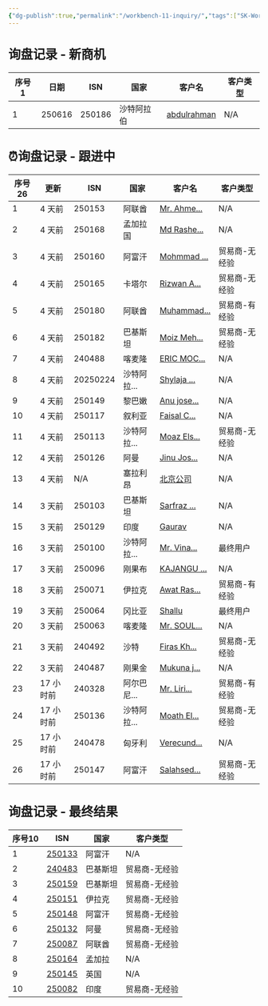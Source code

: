 ```yaml
---
{"dg-publish":true,"permalink":"/workbench-11-inquiry/","tags":["SK-Workbench"]}
---
```


 <h3><span><h2 data-heading="询盘记录 - 新商机" dir="auto">询盘记录 - 新商机</h2></span></h3><div><table class="dataview table-view-table"><thead class="table-view-thead"><tr class="table-view-tr-header"><th class="table-view-th"><span>序号</span><span class="dataview small-text">1</span></th><th class="table-view-th"><span>日期</span></th><th class="table-view-th"><span>ISN</span></th><th class="table-view-th"><span>国家</span></th><th class="table-view-th"><span>客户名</span></th><th class="table-view-th"><span>客户类型</span></th></tr></thead><tbody class="table-view-tbody"><tr><td>1</td><td><span>250616</span></td><td>250186</td><td><span>沙特阿拉伯</span></td><td><span><a data-tooltip-position="top" aria-label="Emails_from_Python/Quota-20250616-250186-沙特阿拉伯-abdulrahman.md" data-href="Emails_from_Python/Quota-20250616-250186-沙特阿拉伯-abdulrahman.md" href="Emails_from_Python/Quota-20250616-250186-沙特阿拉伯-abdulrahman.md" class="internal-link" target="_blank" rel="noopener nofollow">abdulrahman</a></span></td><td><span>N/A</span></td></tr></tbody></table></div>

<h3><span><h2 data-heading="⏰询盘记录 - 跟进中" dir="auto">⏰询盘记录 - 跟进中</h2></span></h3><div><table class="dataview table-view-table"><thead class="table-view-thead"><tr class="table-view-tr-header"><th class="table-view-th"><span>序号</span><span class="dataview small-text">26</span></th><th class="table-view-th"><span>更新</span></th><th class="table-view-th"><span>ISN</span></th><th class="table-view-th"><span>国家</span></th><th class="table-view-th"><span>客户名</span></th><th class="table-view-th"><span>客户类型</span></th></tr></thead><tbody class="table-view-tbody"><tr><td>1</td><td><span>4 天前</span></td><td>250153</td><td><span>阿联酋</span></td><td><span><a data-tooltip-position="top" aria-label="Emails_from_Python/Quota-20250519-250153-阿联酋-Mr. Ahmed Tawfik.md" data-href="Emails_from_Python/Quota-20250519-250153-阿联酋-Mr. Ahmed Tawfik.md" href="Emails_from_Python/Quota-20250519-250153-阿联酋-Mr. Ahmed Tawfik.md" class="internal-link" target="_blank" rel="noopener nofollow">Mr. Ahme...</a></span></td><td><span>N/A</span></td></tr><tr><td>2</td><td><span>4 天前</span></td><td>250168</td><td><span>孟加拉国</span></td><td><span><a data-tooltip-position="top" aria-label="Emails_from_Python/Quota-20250529-250168-孟加拉国-Md Rashed BWT.md" data-href="Emails_from_Python/Quota-20250529-250168-孟加拉国-Md Rashed BWT.md" href="Emails_from_Python/Quota-20250529-250168-孟加拉国-Md Rashed BWT.md" class="internal-link" target="_blank" rel="noopener nofollow">Md Rashe...</a></span></td><td><span>N/A</span></td></tr><tr><td>3</td><td><span>4 天前</span></td><td>250160</td><td><span>阿富汗</span></td><td><span><a data-tooltip-position="top" aria-label="Emails_from_Python/Quota-20250521-250160-阿富汗-Mohmmad Seddiq.md" data-href="Emails_from_Python/Quota-20250521-250160-阿富汗-Mohmmad Seddiq.md" href="Emails_from_Python/Quota-20250521-250160-阿富汗-Mohmmad Seddiq.md" class="internal-link" target="_blank" rel="noopener nofollow">Mohmmad ...</a></span></td><td><span>贸易商-无经验</span></td></tr><tr><td>4</td><td><span>4 天前</span></td><td>250165</td><td><span>卡塔尔</span></td><td><span><a data-tooltip-position="top" aria-label="Emails_from_Python/Quota-20250527-250165-卡塔尔-Rizwan Ahmed Al Hamad.md" data-href="Emails_from_Python/Quota-20250527-250165-卡塔尔-Rizwan Ahmed Al Hamad.md" href="Emails_from_Python/Quota-20250527-250165-卡塔尔-Rizwan Ahmed Al Hamad.md" class="internal-link" target="_blank" rel="noopener nofollow">Rizwan A...</a></span></td><td><span>贸易商-无经验</span></td></tr><tr><td>5</td><td><span>4 天前</span></td><td>250180</td><td><span>阿联酋</span></td><td><span><a data-tooltip-position="top" aria-label="Emails_from_Python/Quota-20250605-250180-阿联酋-Muhammad Usman Ghani.md" data-href="Emails_from_Python/Quota-20250605-250180-阿联酋-Muhammad Usman Ghani.md" href="Emails_from_Python/Quota-20250605-250180-阿联酋-Muhammad Usman Ghani.md" class="internal-link" target="_blank" rel="noopener nofollow">Muhammad...</a></span></td><td><span>贸易商-有经验</span></td></tr><tr><td>6</td><td><span>4 天前</span></td><td>250182</td><td><span>巴基斯坦</span></td><td><span><a data-tooltip-position="top" aria-label="Emails_from_Python/Quota-20250606-250182-巴基斯坦-Moiz Mehtab.md" data-href="Emails_from_Python/Quota-20250606-250182-巴基斯坦-Moiz Mehtab.md" href="Emails_from_Python/Quota-20250606-250182-巴基斯坦-Moiz Mehtab.md" class="internal-link" target="_blank" rel="noopener nofollow">Moiz Meh...</a></span></td><td><span>贸易商-无经验</span></td></tr><tr><td>7</td><td><span>4 天前</span></td><td>240488</td><td><span>喀麦隆</span></td><td><span><a data-tooltip-position="top" aria-label="Emails_from_Python/Quota-20250123-240488-喀麦隆-ERIC MOCTO.md" data-href="Emails_from_Python/Quota-20250123-240488-喀麦隆-ERIC MOCTO.md" href="Emails_from_Python/Quota-20250123-240488-喀麦隆-ERIC MOCTO.md" class="internal-link" target="_blank" rel="noopener nofollow">ERIC MOC...</a></span></td><td><span>N/A</span></td></tr><tr><td>8</td><td><span>4 天前</span></td><td><span>20250224</span></td><td><span>沙特阿拉...</span></td><td><span><a data-tooltip-position="top" aria-label="Emails_from_Python/Quota-20250224-250038询盘 Inquiry for ATG Probes SK-SP300 with Customized Lengths.md" data-href="Emails_from_Python/Quota-20250224-250038询盘 Inquiry for ATG Probes SK-SP300 with Customized Lengths.md" href="Emails_from_Python/Quota-20250224-250038询盘 Inquiry for ATG Probes SK-SP300 with Customized Lengths.md" class="internal-link" target="_blank" rel="noopener nofollow">Shylaja ...</a></span></td><td><span>N/A</span></td></tr><tr><td>9</td><td><span>4 天前</span></td><td>250149</td><td><span>黎巴嫩</span></td><td><span><a data-tooltip-position="top" aria-label="Emails_from_Python/Quota-20250516-250149-黎巴嫩-Anu joseph.md" data-href="Emails_from_Python/Quota-20250516-250149-黎巴嫩-Anu joseph.md" href="Emails_from_Python/Quota-20250516-250149-黎巴嫩-Anu joseph.md" class="internal-link" target="_blank" rel="noopener nofollow">Anu jose...</a></span></td><td><span>N/A</span></td></tr><tr><td>10</td><td><span>4 天前</span></td><td>250117</td><td><span>叙利亚</span></td><td><span><a data-tooltip-position="top" aria-label="Emails_from_Python/Quota-20250414-250117-叙利亚-Faisal Chikh.md" data-href="Emails_from_Python/Quota-20250414-250117-叙利亚-Faisal Chikh.md" href="Emails_from_Python/Quota-20250414-250117-叙利亚-Faisal Chikh.md" class="internal-link" target="_blank" rel="noopener nofollow">Faisal C...</a></span></td><td><span>N/A</span></td></tr><tr><td>11</td><td><span>4 天前</span></td><td>250113</td><td><span>沙特阿拉...</span></td><td><span><a data-tooltip-position="top" aria-label="Emails_from_Python/Quota-20250408-250113-沙特阿拉伯-Moaz Elshazly.md" data-href="Emails_from_Python/Quota-20250408-250113-沙特阿拉伯-Moaz Elshazly.md" href="Emails_from_Python/Quota-20250408-250113-沙特阿拉伯-Moaz Elshazly.md" class="internal-link" target="_blank" rel="noopener nofollow">Moaz Els...</a></span></td><td><span>贸易商-无经验</span></td></tr><tr><td>12</td><td><span>4 天前</span></td><td>250126</td><td><span>阿曼</span></td><td><span><a data-tooltip-position="top" aria-label="Emails_from_Python/Quota-20250424-250126-阿曼-Jinu Joseph.md" data-href="Emails_from_Python/Quota-20250424-250126-阿曼-Jinu Joseph.md" href="Emails_from_Python/Quota-20250424-250126-阿曼-Jinu Joseph.md" class="internal-link" target="_blank" rel="noopener nofollow">Jinu Jos...</a></span></td><td><span>N/A</span></td></tr><tr><td>13</td><td><span>4 天前</span></td><td><span>N/A</span></td><td><span>塞拉利昂</span></td><td><span><a data-tooltip-position="top" aria-label="01 Sales/012 Quotation/Quota-2025-06-05-塞拉利昂-北京公司-20250605162152.md" data-href="01 Sales/012 Quotation/Quota-2025-06-05-塞拉利昂-北京公司-20250605162152.md" href="01 Sales/012 Quotation/Quota-2025-06-05-塞拉利昂-北京公司-20250605162152.md" class="internal-link" target="_blank" rel="noopener nofollow">北京公司</a></span></td><td><span>N/A</span></td></tr><tr><td>14</td><td><span>3 天前</span></td><td>250103</td><td><span>巴基斯坦</span></td><td><span><a data-tooltip-position="top" aria-label="Emails_from_Python/Quota-20250328-250103-巴基斯坦-Sarfraz Shafqat.md" data-href="Emails_from_Python/Quota-20250328-250103-巴基斯坦-Sarfraz Shafqat.md" href="Emails_from_Python/Quota-20250328-250103-巴基斯坦-Sarfraz Shafqat.md" class="internal-link" target="_blank" rel="noopener nofollow">Sarfraz ...</a></span></td><td><span>N/A</span></td></tr><tr><td>15</td><td><span>3 天前</span></td><td>250129</td><td><span>印度</span></td><td><span><a data-tooltip-position="top" aria-label="Emails_from_Python/Quota-20250427-250129-印度-Gaurav.md" data-href="Emails_from_Python/Quota-20250427-250129-印度-Gaurav.md" href="Emails_from_Python/Quota-20250427-250129-印度-Gaurav.md" class="internal-link" target="_blank" rel="noopener nofollow">Gaurav</a></span></td><td><span>N/A</span></td></tr><tr><td>16</td><td><span>3 天前</span></td><td>250100</td><td><span>沙特阿拉...</span></td><td><span><a data-tooltip-position="top" aria-label="Emails_from_Python/Quota-20250328-250100-沙特阿拉伯-Mr. Vinayakumar Puthen purakkal.md" data-href="Emails_from_Python/Quota-20250328-250100-沙特阿拉伯-Mr. Vinayakumar Puthen purakkal.md" href="Emails_from_Python/Quota-20250328-250100-沙特阿拉伯-Mr. Vinayakumar Puthen purakkal.md" class="internal-link" target="_blank" rel="noopener nofollow">Mr. Vina...</a></span></td><td><span>最终用户</span></td></tr><tr><td>17</td><td><span>3 天前</span></td><td>250096</td><td><span>刚果布</span></td><td><span><a data-tooltip-position="top" aria-label="Emails_from_Python/Quota-20250328-250096-刚果布-KAJANGU GONG'OBIGABA Asher.md" data-href="Emails_from_Python/Quota-20250328-250096-刚果布-KAJANGU GONG'OBIGABA Asher.md" href="Emails_from_Python/Quota-20250328-250096-刚果布-KAJANGU GONG'OBIGABA Asher.md" class="internal-link" target="_blank" rel="noopener nofollow">KAJANGU ...</a></span></td><td><span>N/A</span></td></tr><tr><td>18</td><td><span>3 天前</span></td><td>250071</td><td><span>伊拉克</span></td><td><span><a data-tooltip-position="top" aria-label="Emails_from_Python/Quota-20250225-250071-伊拉克-Awat Rasul.md" data-href="Emails_from_Python/Quota-20250225-250071-伊拉克-Awat Rasul.md" href="Emails_from_Python/Quota-20250225-250071-伊拉克-Awat Rasul.md" class="internal-link" target="_blank" rel="noopener nofollow">Awat Ras...</a></span></td><td><span>贸易商-有经验</span></td></tr><tr><td>19</td><td><span>3 天前</span></td><td>250064</td><td><span>冈比亚</span></td><td><span><a data-tooltip-position="top" aria-label="Emails_from_Python/Quota-20250220-250064-冈比亚-Shallu.md" data-href="Emails_from_Python/Quota-20250220-250064-冈比亚-Shallu.md" href="Emails_from_Python/Quota-20250220-250064-冈比亚-Shallu.md" class="internal-link" target="_blank" rel="noopener nofollow">Shallu</a></span></td><td><span>最终用户</span></td></tr><tr><td>20</td><td><span>3 天前</span></td><td>250063</td><td><span>喀麦隆</span></td><td><span><a data-tooltip-position="top" aria-label="Emails_from_Python/Quota-20250220-250063-喀麦隆-Mr. SOULEYMANOU bayero.md" data-href="Emails_from_Python/Quota-20250220-250063-喀麦隆-Mr. SOULEYMANOU bayero.md" href="Emails_from_Python/Quota-20250220-250063-喀麦隆-Mr. SOULEYMANOU bayero.md" class="internal-link" target="_blank" rel="noopener nofollow">Mr. SOUL...</a></span></td><td><span>N/A</span></td></tr><tr><td>21</td><td><span>3 天前</span></td><td>240492</td><td><span>沙特</span></td><td><span><a data-tooltip-position="top" aria-label="Emails_from_Python/Quota-20250131-240492-沙特-Firas Khalid.md" data-href="Emails_from_Python/Quota-20250131-240492-沙特-Firas Khalid.md" href="Emails_from_Python/Quota-20250131-240492-沙特-Firas Khalid.md" class="internal-link" target="_blank" rel="noopener nofollow">Firas Kh...</a></span></td><td><span>贸易商-无经验</span></td></tr><tr><td>22</td><td><span>3 天前</span></td><td>240487</td><td><span>刚果金</span></td><td><span><a data-tooltip-position="top" aria-label="Emails_from_Python/Quota-20250123-240487-刚果金-Mukuna jarod.md" data-href="Emails_from_Python/Quota-20250123-240487-刚果金-Mukuna jarod.md" href="Emails_from_Python/Quota-20250123-240487-刚果金-Mukuna jarod.md" class="internal-link" target="_blank" rel="noopener nofollow">Mukuna j...</a></span></td><td><span>N/A</span></td></tr><tr><td>23</td><td><span>17 小时前</span></td><td>240328</td><td><span>阿尔巴尼...</span></td><td><span><a data-tooltip-position="top" aria-label="Emails_from_Python/Quota-20240909-240328-阿尔巴尼亚-Mr. Liridon Zeneli.md" data-href="Emails_from_Python/Quota-20240909-240328-阿尔巴尼亚-Mr. Liridon Zeneli.md" href="Emails_from_Python/Quota-20240909-240328-阿尔巴尼亚-Mr. Liridon Zeneli.md" class="internal-link" target="_blank" rel="noopener nofollow">Mr. Liri...</a></span></td><td><span>贸易商-有经验</span></td></tr><tr><td>24</td><td><span>17 小时前</span></td><td>250136</td><td><span>沙特阿拉...</span></td><td><span><a data-tooltip-position="top" aria-label="Emails_from_Python/Quota-20250506-250136-沙特阿拉伯-Moath Elshazly.md" data-href="Emails_from_Python/Quota-20250506-250136-沙特阿拉伯-Moath Elshazly.md" href="Emails_from_Python/Quota-20250506-250136-沙特阿拉伯-Moath Elshazly.md" class="internal-link" target="_blank" rel="noopener nofollow">Moath El...</a></span></td><td><span>贸易商-无经验</span></td></tr><tr><td>25</td><td><span>17 小时前</span></td><td>240478</td><td><span>匈牙利</span></td><td><span><a data-tooltip-position="top" aria-label="Emails_from_Python/Quota-20250113-240478-匈牙利-Verecundus Ltd..md" data-href="Emails_from_Python/Quota-20250113-240478-匈牙利-Verecundus Ltd..md" href="Emails_from_Python/Quota-20250113-240478-匈牙利-Verecundus Ltd..md" class="internal-link" target="_blank" rel="noopener nofollow">Verecund...</a></span></td><td><span>N/A</span></td></tr><tr><td>26</td><td><span>17 小时前</span></td><td>250147</td><td><span>阿富汗</span></td><td><span><a data-tooltip-position="top" aria-label="Emails_from_Python/Quota-20250515-250147-阿富汗-Salahsediqi.md" data-href="Emails_from_Python/Quota-20250515-250147-阿富汗-Salahsediqi.md" href="Emails_from_Python/Quota-20250515-250147-阿富汗-Salahsediqi.md" class="internal-link" target="_blank" rel="noopener nofollow">Salahsed...</a></span></td><td><span>贸易商-无经验</span></td></tr></tbody></table></div>


<h3><span><h2 data-heading="询盘记录 - 最终结果" dir="auto">询盘记录 - 最终结果</h2></span></h3><div><table class="dataview table-view-table"><thead class="table-view-thead"><tr class="table-view-tr-header"><th class="table-view-th"><span>序号</span><span class="dataview small-text">10</span></th><th class="table-view-th"><span>ISN</span></th><th class="table-view-th"><span>国家</span></th><th class="table-view-th"><span>客户类型</span></th></tr></thead><tbody class="table-view-tbody"><tr><td>1</td><td><span><a data-tooltip-position="top" aria-label="Emails_from_Python/Quota-20250430-250133-阿富汗-Salahsediqi.md" data-href="Emails_from_Python/Quota-20250430-250133-阿富汗-Salahsediqi.md" href="Emails_from_Python/Quota-20250430-250133-阿富汗-Salahsediqi.md" class="internal-link" target="_blank" rel="noopener nofollow">250133</a></span></td><td><span>阿富汗</span></td><td><span>N/A</span></td></tr><tr><td>2</td><td><span><a data-tooltip-position="top" aria-label="Emails_from_Python/Quota-20250117-240483-巴基斯坦-Miss Mohammad Atif.md" data-href="Emails_from_Python/Quota-20250117-240483-巴基斯坦-Miss Mohammad Atif.md" href="Emails_from_Python/Quota-20250117-240483-巴基斯坦-Miss Mohammad Atif.md" class="internal-link" target="_blank" rel="noopener nofollow">240483</a></span></td><td><span>巴基斯坦</span></td><td><span>贸易商-无经验</span></td></tr><tr><td>3</td><td><span><a data-tooltip-position="top" aria-label="Emails_from_Python/Quota-20250521-250159-巴基斯坦-Fahad Kamal.md" data-href="Emails_from_Python/Quota-20250521-250159-巴基斯坦-Fahad Kamal.md" href="Emails_from_Python/Quota-20250521-250159-巴基斯坦-Fahad Kamal.md" class="internal-link" target="_blank" rel="noopener nofollow">250159</a></span></td><td><span>巴基斯坦</span></td><td><span>贸易商-无经验</span></td></tr><tr><td>4</td><td><span><a data-tooltip-position="top" aria-label="Emails_from_Python/Quota-20250519-250151-伊拉克-Alan Hakeem.md" data-href="Emails_from_Python/Quota-20250519-250151-伊拉克-Alan Hakeem.md" href="Emails_from_Python/Quota-20250519-250151-伊拉克-Alan Hakeem.md" class="internal-link" target="_blank" rel="noopener nofollow">250151</a></span></td><td><span>伊拉克</span></td><td><span>贸易商-无经验</span></td></tr><tr><td>5</td><td><span><a data-tooltip-position="top" aria-label="Emails_from_Python/Quota-20250515-250148-阿富汗-吴迪.md" data-href="Emails_from_Python/Quota-20250515-250148-阿富汗-吴迪.md" href="Emails_from_Python/Quota-20250515-250148-阿富汗-吴迪.md" class="internal-link" target="_blank" rel="noopener nofollow">250148</a></span></td><td><span>阿富汗</span></td><td><span>贸易商-无经验</span></td></tr><tr><td>6</td><td><span><a data-tooltip-position="top" aria-label="Emails_from_Python/Quota-20250430-250132-阿曼-Mr. Akbar Karimi.md" data-href="Emails_from_Python/Quota-20250430-250132-阿曼-Mr. Akbar Karimi.md" href="Emails_from_Python/Quota-20250430-250132-阿曼-Mr. Akbar Karimi.md" class="internal-link" target="_blank" rel="noopener nofollow">250132</a></span></td><td><span>阿曼</span></td><td><span>贸易商-无经验</span></td></tr><tr><td>7</td><td><span><a data-tooltip-position="top" aria-label="Emails_from_Python/Quota-20250314-250087-阿联酋-Mohamed Ginawi.md" data-href="Emails_from_Python/Quota-20250314-250087-阿联酋-Mohamed Ginawi.md" href="Emails_from_Python/Quota-20250314-250087-阿联酋-Mohamed Ginawi.md" class="internal-link" target="_blank" rel="noopener nofollow">250087</a></span></td><td><span>阿联酋</span></td><td><span>贸易商-无经验</span></td></tr><tr><td>8</td><td><span><a data-tooltip-position="top" aria-label="Emails_from_Python/Quota-20250526-250164-孟加拉-Abul Bashar.md" data-href="Emails_from_Python/Quota-20250526-250164-孟加拉-Abul Bashar.md" href="Emails_from_Python/Quota-20250526-250164-孟加拉-Abul Bashar.md" class="internal-link" target="_blank" rel="noopener nofollow">250164</a></span></td><td><span>孟加拉</span></td><td><span>N/A</span></td></tr><tr><td>9</td><td><span><a data-tooltip-position="top" aria-label="Emails_from_Python/Quota-20250514-250145-英国-John Agu Wogor.md" data-href="Emails_from_Python/Quota-20250514-250145-英国-John Agu Wogor.md" href="Emails_from_Python/Quota-20250514-250145-英国-John Agu Wogor.md" class="internal-link" target="_blank" rel="noopener nofollow">250145</a></span></td><td><span>英国</span></td><td><span>N/A</span></td></tr><tr><td>10</td><td><span><a data-tooltip-position="top" aria-label="Emails_from_Python/Quota-20250311-250082-印度-Hiren Shah.md" data-href="Emails_from_Python/Quota-20250311-250082-印度-Hiren Shah.md" href="Emails_from_Python/Quota-20250311-250082-印度-Hiren Shah.md" class="internal-link" target="_blank" rel="noopener nofollow">250082</a></span></td><td><span>印度</span></td><td><span>贸易商-无经验</span></td></tr></tbody></table></div>

  

